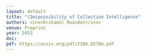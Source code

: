 ```yaml
---
layout: default
title: "(Im)possibility of Collective Intelligence"
authors: <ins>Krikamol Muandet</ins>
venue: Preprint
year: 2023
doi: 
pdf: https://arxiv.org/pdf/2206.02786.pdf
---
```


